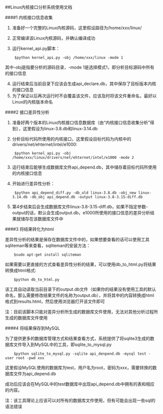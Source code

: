 ##Linux内核接口分析系统使用文档      

####1 内核接口信息收集        

1. 准备好一个完整的Linux内核源码，这里假设路径为/home/xxx/linux/  

2. 正常编译该Linux内核源码，并确认编译成功   
    
3. 运行kernel_api.py脚本：
 
		$python kernel_api.py -obj /home/xxx/linux -mode 1   
其中-obj是指要分析的源码目录，-mode 1是选择模式1，即分析目标源码中所有的接口信息

4. 运行结束后当前目录下应该会生成api_declare.db，其中保存了目标版本内核的接口信息
5. 为了保证以后再次运行时不会覆盖该文件，应该及时将该文件重命名，最好以Linux的内核版本命名
                      
####2 接口差异性分析  

1. 准备好两个版本的Linux内核接口信息数据库（由“内核接口信息收集分析”得到），这里假设为linux-3.8.db和linux-3.14.db

2. 分析目标代码所使用的内核接口，这里假设目标代码为内核中的drivers/net/ehternet/intel/e1000:

		$python kernel_api.py -obj /home/xxx/linux/drivers/net/ehternet/intel/e1000 -mode 2

3. 运行结束后能够生成数据库文件api_depend.db，其中储存着目标代码所使用的内核接口信息

4. 开始进行差异性分析：

		$python api_depend_diff.py -db_old linux-3.8.db -obj_new linux-3.14.db -db_obj api_depend.db -output linux-3.8-3.15-diff.db

5. 第4步结束后会生成数据库文件linux-3.8-3.15-diff.db，如果不指定参数-output的话，默认会生成output.db，e1000所使用的接口信息的差异分析结果就储存在该数据库文件中
                   
####3 将结果转化为html        

差异性分析的结果是保存在数据库文件中的，如果想要查看的话可以使用工具sqliteman等来查看，sqliteman的安装方法：

		$sudo apt-get install sqliteman

如果需要以更直接的方式查看差异性分析的结果，可以使用db_to_html.py将结果转换成html格式:

		$python db_to_html.py
     
该工具自动读取当前目录下的output.db文件（如果你的结果没有使用工具的默认命名，那么需要修改结果文件的名称为output.db），并将其中的内容转换成html格式到results.html，然后使用浏览器打开该文件即可

注：目前该脚本只能对差异分析所生成的数据库文件使用，无法对其他分析过程所生成的数据库文件使用

####4 将结果保存到MySQL 

为了提供更多的数据库管理方式和结果查看方式，系统提供了将sqlite3生成的数据库文件导入到MySQL中的工具，即sqlite_to_mysql.py

		$python sqlite_to_mysql.py -sqlite api_denpend.db -mysql test -user root -pwd xxx

这里假设MySQL使用的数据库为test，用户名为root，密码为xxx，需要转换的数据库文件为api_depend.db

成功后应该会在MySQL中的test数据库中出现api_depend.db中拥有的表和相应的内容。

注：该工具理论上应该可以对所有的数据库文件使用，但有可能会出现一些sql的语法错误